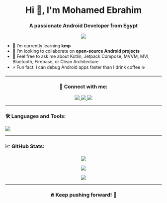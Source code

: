 <h1 align="center">Hi 👋, I'm Mohamed Ebrahim</h1>
<h3 align="center">A passionate Android Developer from Egypt</h3>
<p align="center">
  <img src="https://readme-typing-svg.herokuapp.com/?lines=Android+Developer;Kotlin+Expert;Clean+Architecture+Enthusiast;Programming+Lover;Open+Source+Contributor&center=true&width=700&height=45" />
</p>

- 🌱 I’m currently learning **kmp**
- 👯 I’m looking to collaborate on **open-source Android projects**
- 💬 Feel free to ask me about Kotlin, Jetpack Compose, MVVM, MVI, Bluetooth, Firebase, or Clean Architecture
- ⚡ Fun fact: I can debug Android apps faster than I drink coffee ☕

---
<h3 align="center">📱 Connect with me:</h3>
<p align="center">
  <a href="mailto:mohamedebrahem1447@gmail.com" target="_blank">
    <img src="https://img.shields.io/badge/Email-Mohamed%20Ebrahim-D14836?style=for-the-badge&logo=gmail&logoColor=white&labelColor=000000&borderRadius=50" />
  </a>
  
  <a href="https://www.linkedin.com/in/mohamed-ebrahim13/" target="_blank">
    <img src="https://img.shields.io/badge/LinkedIn-Mohamed%20Ebrahim-0A66C2?style=for-the-badge&logo=linkedin&logoColor=white&borderRadius=50" />
  </a>
  
  <a href="https://github.com/mohamedebrahem13" target="_blank">
    <img src="https://img.shields.io/badge/GitHub-mohamedebrahem13-181717?style=for-the-badge&logo=github&logoColor=white&borderRadius=50" />
  </a>
</p>

---

<h3 align="left">🛠 Languages and Tools:</h3>
<p align="left">
  <img src="https://skillicons.dev/icons?i=kotlin,androidstudio,firebase,git,github,figma,gradle,idea" />
</p>

---

<h3 align="left">📈 GitHub Stats:</h3>
<p align="center">
  <img src="https://github-readme-stats.vercel.app/api?username=mohamedebrahem13&show_icons=true&theme=tokyonight&hide_title=true&count_private=true" />
</p>

<p align="center">
  <img src="https://streak-stats.demolab.com?user=mohamedebrahem13&theme=tokyonight" />
</p>

<p align="center">
  <img src="https://github-readme-stats.vercel.app/api/top-langs/?username=mohamedebrahem13&layout=compact&theme=tokyonight&hide=html,css" />
</p>

---

<h3 align="center">🔥 Keep pushing forward! 🚀</h3>
